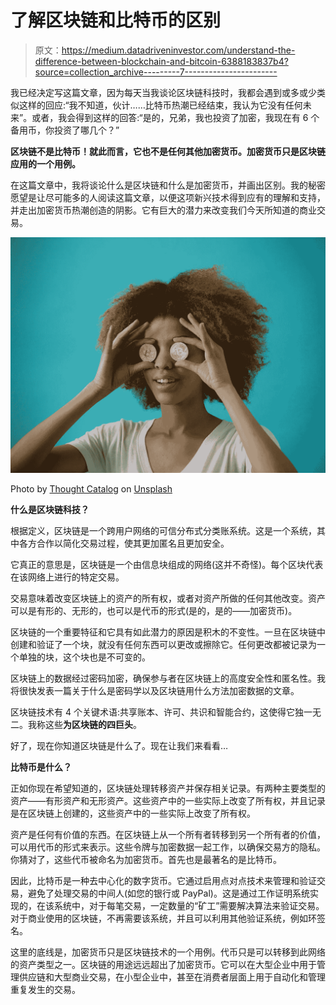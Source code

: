 # 了解区块链和比特币的区别

> 原文：<https://medium.datadriveninvestor.com/understand-the-difference-between-blockchain-and-bitcoin-6388183837b4?source=collection_archive---------7----------------------->

我已经决定写这篇文章，因为每天当我谈论区块链科技时，我都会遇到或多或少类似这样的回应:“我不知道，伙计……比特币热潮已经结束，我认为它没有任何未来”。或者，我会得到这样的回答:“是的，兄弟，我也投资了加密，我现在有 6 个备用币，你投资了哪几个？”

**区块链不是比特币！就此而言，它也不是任何其他加密货币。加密货币只是区块链应用的一个用例。**

在这篇文章中，我将谈论什么是区块链和什么是加密货币，并画出区别。我的秘密愿望是让尽可能多的人阅读这篇文章，以便这项新兴技术得到应有的理解和支持，并走出加密货币热潮创造的阴影。它有巨大的潜力来改变我们今天所知道的商业交易。

![](img/057cbd90d670324752057084ff811b37.png)

Photo by [Thought Catalog](https://unsplash.com/photos/Xeo_7HSwYsA?utm_source=unsplash&utm_medium=referral&utm_content=creditCopyText) on [Unsplash](https://unsplash.com/search/photos/cryptocurrency?utm_source=unsplash&utm_medium=referral&utm_content=creditCopyText)

**什么是区块链科技？**

根据定义，区块链是一个跨用户网络的可信分布式分类账系统。这是一个系统，其中各方合作以简化交易过程，使其更加匿名且更加安全。

它真正的意思是，区块链是一个由信息块组成的网络(这并不奇怪)。每个区块代表在该网络上进行的特定交易。

交易意味着改变区块链上的资产的所有权，或者对资产所做的任何其他改变。资产可以是有形的、无形的，也可以是代币的形式(是的，是的——加密货币)。

区块链的一个重要特征和它具有如此潜力的原因是积木的不变性。一旦在区块链中创建和验证了一个块，就没有任何东西可以更改或擦除它。任何更改都被记录为一个单独的块，这个块也是不可变的。

区块链上的数据经过密码加密，确保参与者在区块链上的高度安全性和匿名性。我将很快发表一篇关于什么是密码学以及区块链用什么方法加密数据的文章。

区块链技术有 4 个关键术语:共享账本、许可、共识和智能合约，这使得它独一无二。我称这些**为区块链的四巨头**。

好了，现在你知道区块链是什么了。现在让我们来看看…

**比特币是什么？**

正如你现在希望知道的，区块链处理转移资产并保存相关记录。有两种主要类型的资产——有形资产和无形资产。这些资产中的一些实际上改变了所有权，并且记录是在区块链上创建的，这些资产中的一些实际上改变了所有权。

资产是任何有价值的东西。在区块链上从一个所有者转移到另一个所有者的价值，可以用代币的形式来表示。这些令牌与加密数据一起工作，以确保交易方的隐私。你猜对了，这些代币被命名为加密货币。首先也是最著名的是比特币。

因此，比特币是一种去中心化的数字货币。它通过启用点对点技术来管理和验证交易，避免了处理交易的中间人(如您的银行或 PayPal)。这是通过工作证明系统实现的，在该系统中，对于每笔交易，一定数量的“矿工”需要解决算法来验证交易。对于商业使用的区块链，不再需要该系统，并且可以利用其他验证系统，例如环签名。

这里的底线是，加密货币只是区块链技术的一个用例。代币只是可以转移到此网络的资产类型之一。区块链的用途远远超出了加密货币。它可以在大型企业中用于管理供应链和大型商业交易，在小型企业中，甚至在消费者层面上用于自动化和管理重复发生的交易。